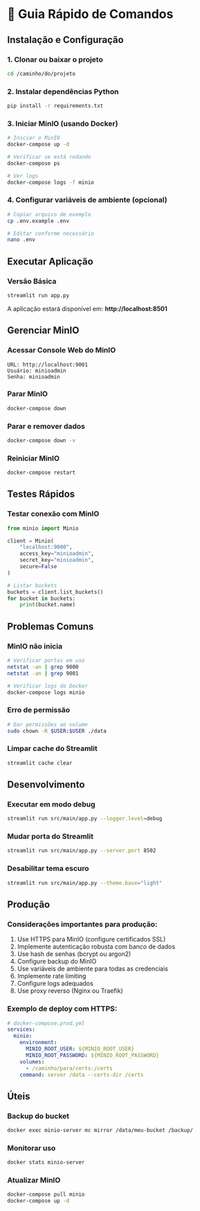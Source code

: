 # 🚀 Guia Rápido de Comandos

## Instalação e Configuração

### 1. Clonar ou baixar o projeto
```bash
cd /caminho/do/projeto
```

### 2. Instalar dependências Python
```bash
pip install -r requirements.txt
```

### 3. Iniciar MinIO (usando Docker)
```bash
# Iniciar o MinIO
docker-compose up -d

# Verificar se está rodando
docker-compose ps

# Ver logs
docker-compose logs -f minio
```

### 4. Configurar variáveis de ambiente (opcional)
```bash
# Copiar arquivo de exemplo
cp .env.example .env

# Editar conforme necessário
nano .env
```

## Executar Aplicação

### Versão Básica
```bash
streamlit run app.py
```

A aplicação estará disponível em: **http://localhost:8501**

## Gerenciar MinIO

### Acessar Console Web do MinIO
```
URL: http://localhost:9001
Usuário: minioadmin
Senha: minioadmin
```

### Parar MinIO
```bash
docker-compose down
```

### Parar e remover dados
```bash
docker-compose down -v
```

### Reiniciar MinIO
```bash
docker-compose restart
```

## Testes Rápidos

### Testar conexão com MinIO
```python
from minio import Minio

client = Minio(
    "localhost:9000",
    access_key="minioadmin",
    secret_key="minioadmin",
    secure=False
)

# Listar buckets
buckets = client.list_buckets()
for bucket in buckets:
    print(bucket.name)
```

## Problemas Comuns

### MinIO não inicia
```bash
# Verificar portas em uso
netstat -an | grep 9000
netstat -an | grep 9001

# Verificar logs do Docker
docker-compose logs minio
```

### Erro de permissão
```bash
# Dar permissões ao volume
sudo chown -R $USER:$USER ./data
```

### Limpar cache do Streamlit
```bash
streamlit cache clear
```

## Desenvolvimento

### Executar em modo debug
```bash
streamlit run src/main/app.py --logger.level=debug
```

### Mudar porta do Streamlit
```bash
streamlit run src/main/app.py --server.port 8502
```

### Desabilitar tema escuro
```bash
streamlit run src/main/app.py --theme.base="light"
```

## Produção

### Considerações importantes para produção:
1. Use HTTPS para MinIO (configure certificados SSL)
2. Implemente autenticação robusta com banco de dados
3. Use hash de senhas (bcrypt ou argon2)
4. Configure backup do MinIO
5. Use variáveis de ambiente para todas as credenciais
6. Implemente rate limiting
7. Configure logs adequados
8. Use proxy reverso (Nginx ou Traefik)

### Exemplo de deploy com HTTPS:
```yaml
# docker-compose.prod.yml
services:
  minio:
    environment:
      MINIO_ROOT_USER: ${MINIO_ROOT_USER}
      MINIO_ROOT_PASSWORD: ${MINIO_ROOT_PASSWORD}
    volumes:
      - /caminho/para/certs:/certs
    command: server /data --certs-dir /certs
```

## Úteis

### Backup do bucket
```bash
docker exec minio-server mc mirror /data/meu-bucket /backup/
```

### Monitorar uso
```bash
docker stats minio-server
```

### Atualizar MinIO
```bash
docker-compose pull minio
docker-compose up -d
```
